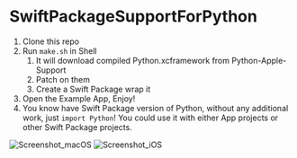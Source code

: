 # SwiftPackageSupportForPython

1. Clone this repo
2. Run `make.sh` in Shell
    1. It will download compiled Python.xcframework from Python-Apple-Support
    2. Patch on them
    3. Create a Swift Package wrap it
3. Open the Example App, Enjoy!
4. You know have Swift Package version of Python, without any additional work, just `import Python`! You could use it with either App projects or other Swift Package projects.

![Screenshot_macOS](https://github.com/user-attachments/assets/ae1f2e22-4252-447a-b913-6e7bfe9e58a3)
![Screenshot_iOS](https://github.com/user-attachments/assets/a1867aac-7c21-40d7-a64b-a7eea37117c3)
